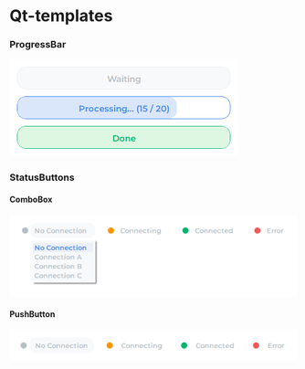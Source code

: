 # Qt-templates
 
### ProgressBar

[![](ProgressBar/ProgressBar.png)](https://github.com/defmylife/Qt-templates/blob/main/ProgressBar/ProgressBar.py)

### StatusButtons 

#### ComboBox
[![](StatusButtons/ComboBox.png)](https://github.com/defmylife/Qt-templates/blob/main/StatusButtons/ComboBox.py)

#### PushButton
[![](StatusButtons/PushButton.png)](https://github.com/defmylife/Qt-templates/blob/main/StatusButtons/PushButton.py)